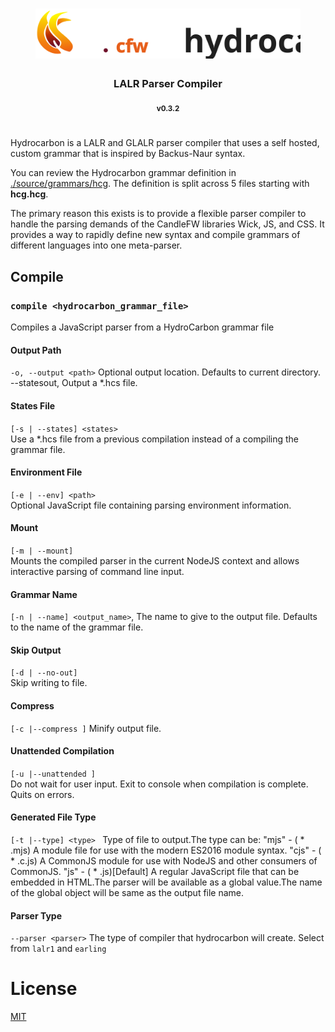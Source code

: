 <h1 align=center>
    <img src="./flavor/cfw-flame-w-lib.svg" type="text/svg" rel="svg" height=80>
</h1>

<h3 align=center> LALR Parser Compiler</h3>

<p align=center> <sub><b>v0.3.2</b></sub> </p>

#

Hydrocarbon is a LALR and GLALR parser compiler that uses a self hosted, custom grammar that is inspired by Backus-Naur syntax.

You can review the Hydrocarbon grammar definition in [./source/grammars/hcg](./source/grammars/hcg/hcg.hcg). The definition is split across 5 files starting with **hcg.hcg**.

The primary reason this exists is to provide a flexible parser compiler to handle the parsing demands of the CandleFW libraries Wick, JS, and CSS. It provides a way to rapidly define new syntax and compile grammars of different languages into one meta-parser.

## Compile

### ``compile <hydrocarbon_grammar_file>``

Compiles a JavaScript parser from a HydroCarbon grammar file

#### Output Path
`-o, --output <path>` Optional output location. Defaults to current directory.
--statesout, Output a \*.hcs file.

#### States File
`[-s | --states] <states>`  
	Use a \*.hcs file from a previous compilation instead of a compiling the grammar file.

#### Environment File
`[-e | --env] <path>`  
	Optional JavaScript file containing parsing environment information.

#### Mount
`[-m | --mount]`  
	Mounts the compiled parser in the current NodeJS context and allows interactive parsing of command line input.

#### Grammar Name
`[-n | --name] <output_name>`, 
	The name to give to the output file. Defaults to the name of the grammar file.

#### Skip Output
`[-d | --no-out]`  
	Skip writing to file.

#### Compress
`[-c |--compress ]`
	Minify output file.

#### Unattended Compilation
`[-u |--unattended ]`  
	Do not wait for user input. Exit to console when compilation is complete. Quits on errors.

#### Generated File Type
`[-t |--type] <type> `
        Type of file to output.The type can be:
        "mjs" - ( \* .mjs) A module file
        for use with the modern ES2016 module syntax.
        "cjs" - ( \* .c.js) A CommonJS module
        for use with NodeJS and other consumers of CommonJS.
        "js" - ( \* .js)[Default] A regular JavaScript file that can be embedded in HTML.The parser will be available as a global value.The name of the global object will be same as the output file name.

#### Parser Type
`--parser <parser>` The type of compiler that hydrocarbon will create. Select from `lalr1` and `earling`


# License

[MIT](./LICENSE)

